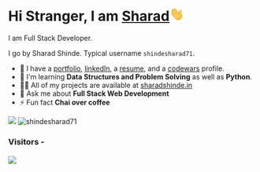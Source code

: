 <h1>Hi Stranger, I am <a href="https://sharadshinde.in" target="_blank">Sharad</a><img src="https://raw.githubusercontent.com/ABSphreak/ABSphreak/master/gifs/Hi.gif" width="30px"></h1>

I am Full Stack Developer.

I go by Sharad Shinde. Typical username `shindesharad71`.

+ 🌱 I have a [portfolio], [linkedIn], a [resume], and a [codewars] profile.
+ 🤔 I'm learning **Data Structures and Problem Solving** as well as **Python**.
+ 👨‍💻 All of my projects are available at [sharadshinde.in]
+ 💬 Ask me about **Full Stack Web Development**
+ ⚡ Fun fact **Chai over coffee**


<p float="left">
  <img src="https://github-readme-stats.vercel.app/api?username=shindesharad71&show_icons=true&text_color=fff&bg_color=151515&title_color=fff" width="450" />
  <img src="https://github-readme-streak-stats.herokuapp.com/?user=shindesharad71&" alt="shindesharad71" width="450" />
</p>

### Visitors - 
<img align="center" src="https://profile-counter.glitch.me/shindesharad71/count.svg">

 [portfolio]: https://sharadshinde.in
 [linkedIn]: https://www.linkedin.com/in/shindesharad71/
 [resume]: https://resume.sharadshinde.in
 [codewars]: https://www.codewars.com/users/shindesharad71
 [sharadshinde.in]: https://sharadshinde.in
